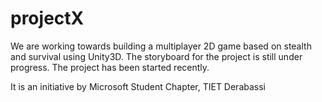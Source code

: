 # projectX

We are working towards building a multiplayer 2D game based on stealth and survival using Unity3D. 
The storyboard for the project is still under progress. The project has been started recently. 

It is an initiative by Microsoft Student Chapter, TIET Derabassi
